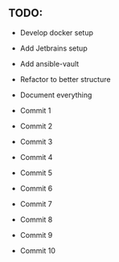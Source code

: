 ## TODO:

* Develop docker setup
* Add Jetbrains setup
* Add ansible-vault
* Refactor to better structure
* Document everything

* Commit 1
* Commit 2
* Commit 3
* Commit 4
* Commit 5
* Commit 6
* Commit 7

* Commit 8
* Commit 9
* Commit 10
